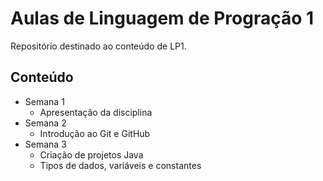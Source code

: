 # Aulas de Linguagem de Progração 1

Repositório destinado ao conteúdo de LP1.

## Conteúdo

- Semana 1
    - Apresentação da disciplina
- Semana 2
    - Introdução ao Git e GitHub
- Semana 3 
    - Criação de projetos Java
    - Tipos de dados, variáveis e constantes
